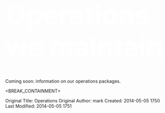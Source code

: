 <h1 style="font-size:6em;color:white;margin-bottom:50px;">Operations we maintain</h1>

<p>Coming soon: information on our operations packages.</p>


<BREAK_CONTAINMENT>

<div class="facetview facetview-alternates facetview-descending" data-size="20" data-predefined_filters='{"tags":{"query_string":{"query":"tags:offering"}}}'></div>

<style>
.facetview_metadata{
    display:none;
}
.fvpublished{
    display:none;
}
</style>

<script type="text/javascript">
jQuery(document).ready(function () {

$('#mainnav').css({'background-color': '#66bbff'});
$('#main').css({
    'background-color': '#66bbff',
    'margin-bottom':'-10px'
});

});
</script>



Original Title: Operations
Original Author: mark
Created: 2014-05-05 1750
Last Modified: 2014-05-05 1751
